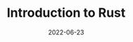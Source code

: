 ---
title: Introduction to Rust
date: "2022-06-23"
link: http://0xa.at/talk/introduction-to-rust
image: https://images.unsplash.com/photo-1579548122080-c35fd6820ecb?ixlib=rb-4.0.3&ixid=MnwxMjA3fDB8MHxzZWFyY2h8OXx8YmFubmVyfGVufDB8fDB8fA%3D%3D&auto=format&fit=crop&w=500&q=60
---